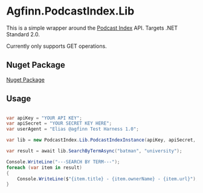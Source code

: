 # Agfinn.PodcastIndex.Lib

This is a simple wrapper around the [Podcast Index](https://podcastindex-org.github.io/docs-api/) API. Targets .NET Standard 2.0.

Currently only supports GET operations.

## Nuget Package

[Nuget Package](https://www.nuget.org/packages/podcastindex-csharp)

## Usage

```csharp

var apiKey = "YOUR API KEY";
var apiSecret = "YOUR SECRET KEY HERE";
var userAgent = "Elias @agfinn Test Harness 1.0";

var lib = new PodcastIndex.Lib.PodcastIndexInstance(apiKey, apiSecret, userAgent);

var result = await lib.SearchByTermAsync("batman", "university");

Console.WriteLine("---SEARCH BY TERM---");
foreach (var item in result)
{
	Console.WriteLine($"{item.title} - {item.ownerName} - {item.url}");
}

```
